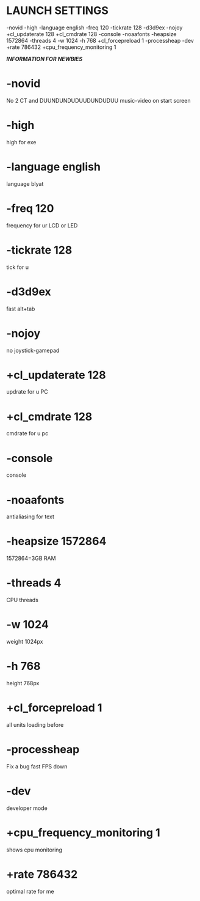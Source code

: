 # LAUNCH SETTINGS

-novid -high -language english -freq 120 -tickrate 128 -d3d9ex -nojoy +cl_updaterate 128 +cl_cmdrate 128 -console -noaafonts -heapsize 1572864 -threads 4 -w 1024 -h 768 +cl_forcepreload 1 -processheap -dev +rate 786432 +cpu_frequency_monitoring 1

<i><b>INFORMATION FOR NEWBIES</b></i>

# -novid
 No 2 CT and DUUNDUNDUDUUDUNDUDUU music-video on start screen
# -high
 high for exe
# -language english
 language blyat
# -freq 120
 frequency for ur LCD or LED
# -tickrate 128
 tick for u
# -d3d9ex
 fast alt+tab
# -nojoy
 no joystick-gamepad
# +cl_updaterate 128
 updrate for u PC
# +cl_cmdrate 128
 cmdrate for u pc
# -console
 console
# -noaafonts
 antialiasing for text
# -heapsize 1572864
 1572864=3GB RAM
# -threads 4
 CPU threads
# -w 1024
 weight 1024px
# -h 768
 height 768px
# +cl_forcepreload 1
 all units loading before
# -processheap
 Fix a bug fast FPS down
# -dev
 developer mode 
# +cpu_frequency_monitoring 1
 shows cpu monitoring
# +rate 786432
 optimal rate for me
